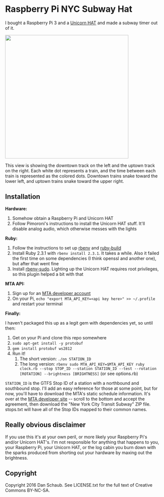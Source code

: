 # Raspberry Pi NYC Subway Hat

I bought a Raspberry Pi 3 and a [Unicorn HAT](https://shop.pimoroni.com/products/unicorn-hat) and made a subway timer out of it.

<img src="http://danschaub.com/img/subway-hat-demo.jpg" width="400">

This view is showing the downtown track on the left and the uptown track on the right. Each white dot represents a train, and the time between each train is represented as the colored dots. Downtown trains snake toward the lower left, and uptown trains snake toward the upper right.

## Installation

**Hardware:**

1. Somehow obtain a Raspberry Pi and Unicorn HAT
1. Follow Pimoroni's instructions to install the Unicorn HAT stuff. It'll disable analog audio, which otherwise messes with the lights

**Ruby:**

1. Follow the instructions to set up [rbenv](https://github.com/rbenv/rbenv) and [ruby-build](https://github.com/rbenv/ruby-build)
1. Install Ruby 2.3.1 with `rbenv install 2.3.1`. It takes a while. Also it failed the first time on some dependencies (I think openssl and another one), but after that went fine
1. Install [rbenv-sudo](https://github.com/dcarley/rbenv-sudo). Lighting up the Unicorn HAT requires root privileges, so this plugin helped a bit with that

**MTA API:**

1. Sign up for an [MTA developer account](http://web.mta.info/developers/)
1. On your Pi, `echo "export MTA_API_KEY=<api key here>" >> ~/.profile` and restart your terminal

**Finally:**

I haven't packaged this up as a legit gem with dependencies yet, so until then:

1. Get on your Pi and clone this repo somewhere
1. `sudo apt-get install -y protobuf`
1. `gem install protobuf ws2812`
1. Run it!
    1. The short version: `./on STATION_ID`
    1. The long version: `rbenv sudo MTA_API_KEY=$MTA_API_KEY ruby clock.rb --stop STOP_ID --station STATION_ID --test --rotation [ROTATION] --brightness [BRIGHTNESS]` (or see options.rb)

`STATION_ID` is the GTFS Stop ID of a station with a northbound and southbound stop. I'll add an easy reference for those at some point, but for now, you'll have to download the MTA's static schedule information. It's over at the [MTA developer site](http://web.mta.info/developers/developer-data-terms.html) -- scroll to the bottom and accept the agreement, then download the "New York City Transit Subway" ZIP file. stops.txt will have all of the Stop IDs mapped to their common names.

## Really obvious disclaimer

If you use this it's at your own peril, or more likely your Raspberry Pi's and/or Unicorn HAT's. I'm not responsible for anything that happens to you, your Raspberry Pi, your Unicorn HAT, or the log cabin you burn down with the sparks produced from shorting out your hardware by maxing out the brightness.

## Copyright

Copyright 2016 Dan Schaub. See LICENSE.txt for the full text of Creative Commons BY-NC-SA.
